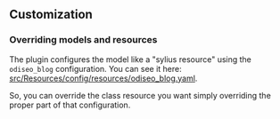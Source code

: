 ## Customization

### Overriding models and resources

The plugin configures the model like a "sylius resource" using the `odiseo_blog` configuration.
You can see it here: [src/Resources/config/resources/odiseo_blog.yaml](https://github.com/odiseoteam/SyliusBlogPlugin/blob/master/src/Resources/config/resources/odiseo_blog.yaml).

So, you can override the class resource you want simply overriding the proper part of that configuration.
